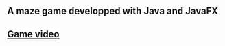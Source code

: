 ## A maze game developped with Java and JavaFX
## [Game video](https://ugc.kizoa.app/klon1/o405478510_9937737.mp4)
